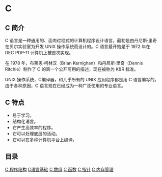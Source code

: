 # C 


## C 简介
C 语言是一种通用的、面向过程式的计算机程序设计语言。最初是由丹尼斯·里奇在贝尔实验室为开发 UNIX 操作系统而设计的。C 语言最开始是于 1972 年在 DEC PDP-11 计算机上被首次实现。

在 1978 年，布莱恩·柯林汉（Brian Kernighan）和丹尼斯·里奇（Dennis Ritchie）制作了 C 的第一个公开可用的描述，现在被称为 K&R 标准。

UNIX 操作系统，C编译器，和几乎所有的 UNIX 应用程序都是用 C 语言编写的。由于各种原因，C 语言现在已经成为一种广泛使用的专业语言。
## C 特点
- 易于学习。
- 结构化语言。
- 它产生高效率的程序。
- 它可以处理底层的活动。
- 它可以在多种计算机平台上编译。

## 目录
[C 程序结构](./C-程序结构.md)
[C语言基础](./C语言基础.md)
[C 数组]()
[C 函数]()
[C 指针]()
[C 内存管理]()
[]()
[]()
[]()
[]()